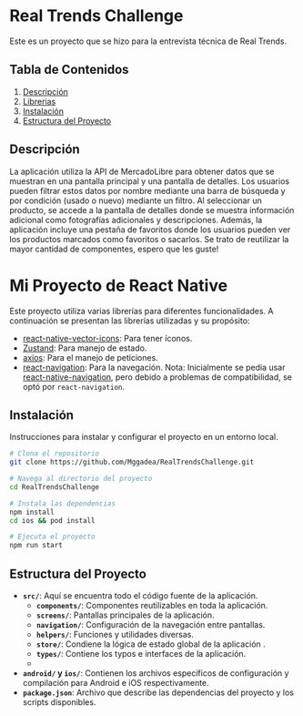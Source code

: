 # Real Trends Challenge

Este es un proyecto que se hizo para la entrevista técnica de Real Trends.

## Tabla de Contenidos

1. [Descripción](#descripción)
2. [Librerias](#Librerias)
3. [Instalación](#instalación)
4. [Estructura del Proyecto](#estructura-del-proyecto)

## Descripción

La aplicación utiliza la API de MercadoLibre para obtener datos que se muestran en una pantalla principal y una pantalla de detalles. Los usuarios pueden filtrar estos datos por nombre mediante una barra de búsqueda y por condición (usado o nuevo) mediante un filtro. Al seleccionar un producto, se accede a la pantalla de detalles donde se muestra información adicional como fotografías adicionales y descripciones. Además, la aplicación incluye una pestaña de favoritos donde los usuarios pueden ver los productos marcados como favoritos o sacarlos. Se trato de reutilizar la mayor cantidad de componentes, espero que les guste! 

# Mi Proyecto de React Native

Este proyecto utiliza varias librerías para diferentes funcionalidades. A continuación se presentan las librerías utilizadas y su propósito:

- [react-native-vector-icons](https://github.com/oblador/react-native-vector-icons): Para tener íconos.
- [Zustand](https://github.com/pmndrs/zustand): Para manejo de estado.
- [axios](https://github.com/axios/axios): Para el manejo de peticiones.
- [react-navigation](https://reactnavigation.org/): Para la navegación. Nota: Inicialmente se pedia usar [react-native-navigation](https://github.com/wix/react-native-navigation), pero debido a problemas de compatibilidad, se optó por `react-navigation`.

## Instalación

Instrucciones para instalar y configurar el proyecto en un entorno local.

```bash
# Clona el repositorio
git clone https://github.com/Mggadea/RealTrendsChallenge.git

# Navega al directorio del proyecto
cd RealTrendsChallenge

# Instala las dependencias
npm install
cd ios && pod install 

# Ejecuta el proyecto
npm run start
```

## Estructura del Proyecto

- **`src/`**: Aquí se encuentra todo el código fuente de la aplicación.
  - **`components/`**: Componentes reutilizables en toda la aplicación.
  - **`screens/`**: Pantallas principales de la aplicación.
  - **`navigation/`**: Configuración de la navegación entre pantallas.
  - **`helpers/`**: Funciones y utilidades diversas.
  - **`store/`**: Condiene la lógica de estado global de la aplicación .
  - **`types/`**: Contiene los typos e interfaces de la aplicación.
  - 
- **`android/` y `ios/`**: Contienen los archivos específicos de configuración y compilación para Android e iOS respectivamente.
- **`package.json`**: Archivo que describe las dependencias del proyecto y los scripts disponibles.


